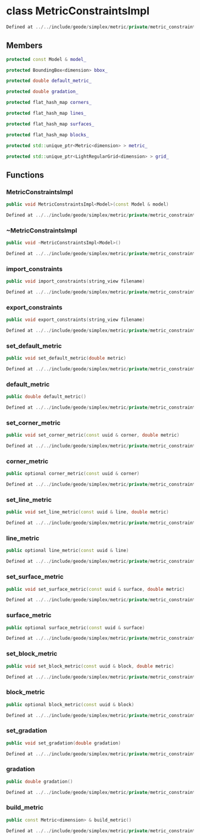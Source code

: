 # class MetricConstraintsImpl

```cpp
Defined at ../../include/geode/simplex/metric/private/metric_constraints_impl.h#104
```

## Members

```cpp
protected const Model & model_

```

```cpp
protected BoundingBox<dimension> bbox_

```

```cpp
protected double default_metric_

```

```cpp
protected double gradation_

```

```cpp
protected flat_hash_map corners_

```

```cpp
protected flat_hash_map lines_

```

```cpp
protected flat_hash_map surfaces_

```

```cpp
protected flat_hash_map blocks_

```

```cpp
protected std::unique_ptr<Metric<dimension> > metric_

```

```cpp
protected std::unique_ptr<LightRegularGrid<dimension> > grid_

```



## Functions

### MetricConstraintsImpl

```cpp
public void MetricConstraintsImpl<Model>(const Model & model)
```

```cpp
Defined at ../../include/geode/simplex/metric/private/metric_constraints_impl.h#109
```

### ~MetricConstraintsImpl

```cpp
public void ~MetricConstraintsImpl<Model>()
```

```cpp
Defined at ../../include/geode/simplex/metric/private/metric_constraints_impl.h#114
```

### import_constraints

```cpp
public void import_constraints(string_view filename)
```

```cpp
Defined at ../../include/geode/simplex/metric/private/metric_constraints_impl.h#116
```

### export_constraints

```cpp
public void export_constraints(string_view filename)
```

```cpp
Defined at ../../include/geode/simplex/metric/private/metric_constraints_impl.h#149
```

### set_default_metric

```cpp
public void set_default_metric(double metric)
```

```cpp
Defined at ../../include/geode/simplex/metric/private/metric_constraints_impl.h#177
```

### default_metric

```cpp
public double default_metric()
```

```cpp
Defined at ../../include/geode/simplex/metric/private/metric_constraints_impl.h#183
```

### set_corner_metric

```cpp
public void set_corner_metric(const uuid & corner, double metric)
```

```cpp
Defined at ../../include/geode/simplex/metric/private/metric_constraints_impl.h#188
```

### corner_metric

```cpp
public optional corner_metric(const uuid & corner)
```

```cpp
Defined at ../../include/geode/simplex/metric/private/metric_constraints_impl.h#194
```

### set_line_metric

```cpp
public void set_line_metric(const uuid & line, double metric)
```

```cpp
Defined at ../../include/geode/simplex/metric/private/metric_constraints_impl.h#199
```

### line_metric

```cpp
public optional line_metric(const uuid & line)
```

```cpp
Defined at ../../include/geode/simplex/metric/private/metric_constraints_impl.h#205
```

### set_surface_metric

```cpp
public void set_surface_metric(const uuid & surface, double metric)
```

```cpp
Defined at ../../include/geode/simplex/metric/private/metric_constraints_impl.h#210
```

### surface_metric

```cpp
public optional surface_metric(const uuid & surface)
```

```cpp
Defined at ../../include/geode/simplex/metric/private/metric_constraints_impl.h#216
```

### set_block_metric

```cpp
public void set_block_metric(const uuid & block, double metric)
```

```cpp
Defined at ../../include/geode/simplex/metric/private/metric_constraints_impl.h#221
```

### block_metric

```cpp
public optional block_metric(const uuid & block)
```

```cpp
Defined at ../../include/geode/simplex/metric/private/metric_constraints_impl.h#227
```

### set_gradation

```cpp
public void set_gradation(double gradation)
```

```cpp
Defined at ../../include/geode/simplex/metric/private/metric_constraints_impl.h#232
```

### gradation

```cpp
public double gradation()
```

```cpp
Defined at ../../include/geode/simplex/metric/private/metric_constraints_impl.h#238
```

### build_metric

```cpp
public const Metric<dimension> & build_metric()
```

```cpp
Defined at ../../include/geode/simplex/metric/private/metric_constraints_impl.h#243
```



